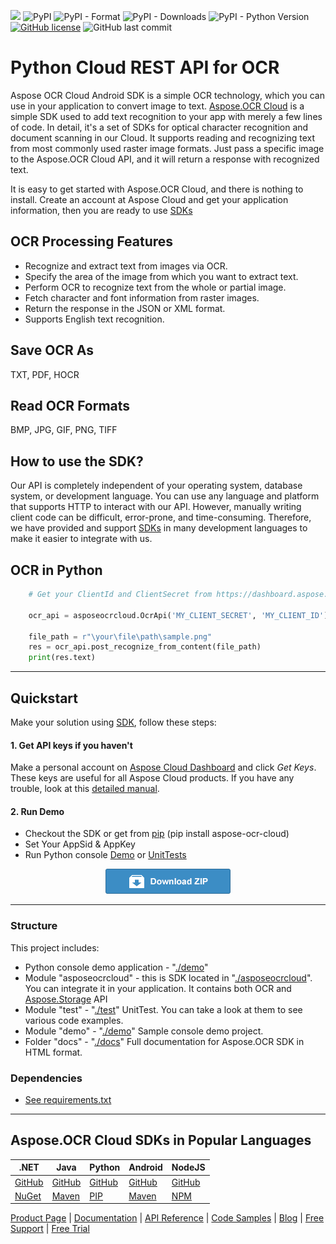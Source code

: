 ![](https://img.shields.io/badge/api-v3.0-lightgrey) ![PyPI](https://img.shields.io/pypi/v/aspose-ocr-cloud) ![PyPI - Format](https://img.shields.io/pypi/format/aspose-ocr-cloud) ![PyPI - Downloads](https://img.shields.io/pypi/dm/aspose-ocr-cloud) ![PyPI - Python Version](https://img.shields.io/pypi/pyversions/aspose-ocr-cloud) [![GitHub license](https://img.shields.io/github/license/aspose-ocr-cloud/aspose-ocr-cloud-python)](https://github.com/aspose-ocr-cloud/aspose-ocr-cloud-python/blob/master/LICENSE) ![GitHub last commit](https://img.shields.io/github/last-commit/Aspose-ocr-Cloud/aspose-ocr-cloud-python)

# Python Cloud REST API for OCR
Aspose OCR Cloud Android SDK is a simple OCR technology, which you can use in your application to convert image to text.
[Aspose.OCR Cloud](https://products.aspose.cloud/ocr/cloud) is a simple SDK used to add text recognition to your app with merely a few lines of code.
In detail, it's a set of SDKs for optical character recognition and document scanning in our Cloud. It supports reading and recognizing text from most commonly used raster image formats. Just pass a specific image to the Aspose.OCR Cloud API, and it will return a response with recognized text.

It is easy to get started with Aspose.OCR Cloud, and there is nothing to install. Create an account at Aspose Cloud and get your application information, then you are ready to use [SDKs](#asposeocr-cloud-sdks)

## OCR Processing Features
- Recognize and extract text from images via OCR.
- Specify the area of the image from which you want to extract text.
- Perform OCR to recognize text from the whole or partial image.
- Fetch character and font information from raster images.
- Return the response in the JSON or XML format.
- Supports English text recognition.

## Save OCR As
TXT, PDF, HOCR

## Read OCR Formats
BMP, JPG, GIF, PNG, TIFF

## How to use the SDK?

Our API is completely independent of your operating system, database system, or development language. You can use any language and platform that supports HTTP to interact with our API. However, manually writing client code can be difficult, error-prone, and time-consuming. Therefore, we have provided and support [SDKs](#asposeocr-cloud-sdks) in many development languages to make it easier to integrate with us.

## OCR in Python

```python
	# Get your ClientId and ClientSecret from https://dashboard.aspose.cloud (free registration required).

	ocr_api = asposeocrcloud.OcrApi('MY_CLIENT_SECRET', 'MY_CLIENT_ID')

	file_path = r"\your\file\path\sample.png"
	res = ocr_api.post_recognize_from_content(file_path)
	print(res.text)
```
_________________________

## Quickstart

Make your solution using [SDK](#asposeocr-cloud-sdks), follow these steps:

#### 1. Get API keys if you haven't

Make a personal account on [Aspose Cloud Dashboard](https://dashboard.aspose.cloud/#/) and click _Get Keys_. These keys are useful for all Aspose Cloud products. If you have any trouble, look at this [detailed manual](https://docs.aspose.cloud/total/create-new-app-and-get-app-key-and-sid/).

#### 2. Run Demo

  * Checkout the SDK or get from [pip](https://pypi.org/project/aspose-ocr-cloud/) (pip install aspose-ocr-cloud)
  * Set Your AppSid & AppKey
  * Run Python console [Demo](./demo/run.py) or [UnitTests](./test/test_ocr_api.py)


<p align="center">
  <a title="Download ZIP" href="https://github.com/aspose-ocr-cloud/aspose-ocr-cloud-python/archive/master.zip">
     <img src="testdata/download.png" />
  </a>
</p>

---------------------------

### Structure

This project includes:   
- Python console demo application - "[./demo](./demo/run.py)"
- Module "asposeocrcloud" - this is SDK located in "[./asposeocrcloud](asposeocrcloud)". You can integrate it in your application. It contains both OCR and [Aspose.Storage](https://github.com/aspose-storage-cloud/) API
- Module "test" - "[./test](./test)" UnitTest. You can take a look at them to see various code examples.
- Module "demo" - "[./demo](./demo)" Sample console demo project.
- Folder "docs" - "[./docs](./docs)" Full documentation for Aspose.OCR SDK in HTML format.

### Dependencies
- [See requirements.txt](./requirements.txt)
_________________________

## Aspose.OCR Cloud SDKs in Popular Languages

| .NET | Java | Python| Android | NodeJS |
|---|---|---|---|---|
| [GitHub](https://github.com/aspose-ocr-cloud/aspose-ocr-cloud-dotnet) |[GitHub](https://github.com/aspose-ocr-cloud/aspose-ocr-cloud-java) | [GitHub](https://github.com/aspose-ocr-cloud/aspose-ocr-cloud-python)|[GitHub](https://github.com/aspose-ocr-cloud/aspose-ocr-cloud-android)|[GitHub](https://github.com/aspose-ocr-cloud/aspose-ocr-cloud-nodejs)
| [NuGet](https://www.nuget.org/packages/Aspose.ocr-Cloud/)| [Maven](https://repository.aspose.cloud/webapp/#/artifacts/browse/tree/General/repo/com/aspose/aspose-ocr-cloud) | [PIP](https://pypi.org/project/aspose-ocr-cloud/) | [Maven](https://repository.aspose.cloud/webapp/#/artifacts/browse/tree/General/repo/com/aspose/aspose-ocr-cloud)|[NPM](https://www.npmjs.com/package/@asposecloud/aspose-ocr-cloud)

[Product Page](https://products.aspose.cloud/ocr/python) | [Documentation](https://docs.aspose.cloud/display/ocrcloud/Home) | [API Reference](https://apireference.aspose.cloud/ocr/) | [Code Samples](https://github.com/aspose-ocr-cloud/aspose-ocr-cloud-python) | [Blog](https://blog.aspose.cloud/category/ocr/) | [Free Support](https://forum.aspose.cloud/c/ocr) | [Free Trial](https://dashboard.aspose.cloud/#/apps)
